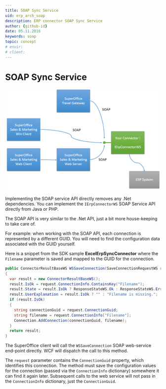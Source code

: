```yaml
---
title: SOAP Sync Service
uid: erp_arch_soap
description: ERP connector SOAP Sync Service
author: {github-id}
date: 05.11.2016
keywords: soap
topic: concept
# envir:
# client:
---
```


# SOAP Sync Service

![x][img1]

Implementing the SOAP service API directly removes any .Net dependencies. You can implement the `IErpConnectorWS` SOAP Service API directly from Java or PHP.

The SOAP API is very similar to the .Net API, just a bit more house-keeping to take care of.

For example: when working with the SOAP API, each connection is represented by a different GUID. You will need to find the configuration data associated with the GUID yourself.

Here is a snippet from the SDK sample **ExcelErpSyncConnector** where the `Filename` parameter is saved and mapped to the GUID for the connection.

```csharp
public ConnectorResultBaseWS WSSaveConnection(SaveConnectionRequestWS request)
{
  var result = new ConnectorResultBaseWS();
  result.IsOk = request.ConnectionInfo.ContainsKey("Filename");
  result.State = result.IsOk ? ResponseStateWS.Ok : ResponseStateWS.Error;
  result.UserExplanation = result.IsOk ? "" : "Filename is missing.";
  if (result.IsOk)
  {
    string connectionGuid = request.ConnectionGuid;
    string filename = request.ConnectionInfo["Filename"];
    Connection.AddConnection(connectionGuid, filename);
  }
  return result;
}
```

The SuperOffice client will call the `WSSaveConnection` SOAP web-service end-point directly. WCF will dispatch the call to this method.

The `request` parameter contains the `ConnectionGuid` property, which identifies this connection. The method must save the configuration values for the connection (passed via the `ConnectionInfo` dictionary) somewhere it can find it again later. Subsequent calls to the web service will not pass in the `ConnectionInfo` dictionary, just the `ConnectionGuid`.

<!-- Referenced images -->
[img1]: media/slide2.png
